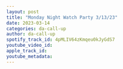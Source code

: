 ```yaml
---
layout: post
title: "Monday Night Watch Party 3/13/23"
date: 2023-03-14
categories: da-call-up
author: da-call-up
spotify_track_id: 4pMLIV64zKmqeu0kJyGdS7
youtube_video_id: 
apple_track_id: 
youtube_metadata: 
---
```

